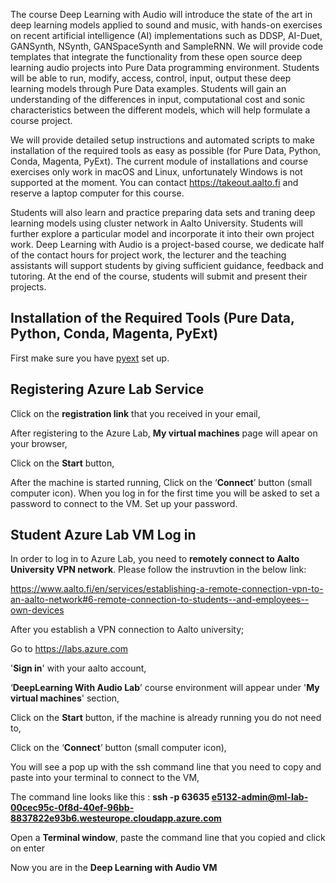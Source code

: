 The course Deep Learning with Audio will introduce the state of the art in deep learning models applied to sound and music, with hands-on exercises on recent artificial intelligence (AI) implementations such as DDSP, AI-Duet, GANSynth, NSynth, GANSpaceSynth and SampleRNN. We will provide code templates that integrate the functionality from these open source deep learning audio projects into Pure Data programming environment. Students will be able to run, modify, access, control, input, output these deep learning models through Pure Data examples. Students will gain an understanding of the differences in input, computational cost and sonic characteristics between the different models, which will help formulate a course project. 

We will provide detailed setup instructions and automated scripts to make installation of the required tools as easy as possible (for Pure Data, Python, Conda, Magenta, PyExt). The current module of installations and course exercises only work in macOS and Linux, unfortunately Windows is not supported at the moment. You can contact https://takeout.aalto.fi and reserve a laptop computer for this course. 

Students will also learn and practice preparing data sets and traning deep learning models using cluster network in Aalto University. Students will further explore a particular model and incorporate it into their own project work. Deep Learning with Audio is a project-based course, we dedicate half of the contact hours for project work, the lecturer and the teaching assistants will support students by giving sufficient guidance, feedback and tutoring. At the end of the course, students will submit and present their projects.



## Installation of the Required Tools (Pure Data, Python, Conda, Magenta, PyExt)

First make sure you have [pyext](../utilities/pyext-setup/) set up.


## Registering Azure Lab Service 

Click on the **registration link** that you received in your email,

After registering to the Azure Lab, **My virtual machines** page will apear on your browser,

Click on the **Start** button,

After the machine is started running, Click on the ‘**Connect**’ button (small computer icon). When you log in for the first time you will be asked to set a password to connect to the VM. Set up your password.


## Student Azure Lab VM Log in 

In order to log in to Azure Lab, you need to **remotely connect to Aalto University VPN network**. Please follow the instruvtion in the below link:

https://www.aalto.fi/en/services/establishing-a-remote-connection-vpn-to-an-aalto-network#6-remote-connection-to-students--and-employees--own-devices

After you establish a VPN connection to Aalto university;

Go to https://labs.azure.com

'**Sign in**' with your aalto account,

‘**DeepLearning With Audio Lab**’ course environment will appear under '**My virtual machines**' section,

Click on the **Start** button, if the machine is already running you do not need to,

Click on the ‘**Connect**’ button (small computer icon),

You will see a pop up with the ssh command line that you need to copy and paste into your terminal to connect to the VM,

The command line looks like this : 
**ssh -p 63635 e5132-admin@ml-lab-00cec95c-0f8d-40ef-96bb-8837822e93b6.westeurope.cloudapp.azure.com**

Open a **Terminal window**, paste the command line that you copied and click on enter

Now you are in the **Deep Learning with Audio VM**
